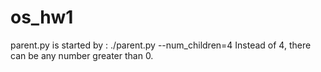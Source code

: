 # os_hw1

parent.py is started by : 
./parent.py --num_children=4
Instead of 4, there can be any number greater than 0.


